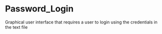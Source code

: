 # Password_Login
Graphical user interface that requires a user to login using the credentials in the text file
